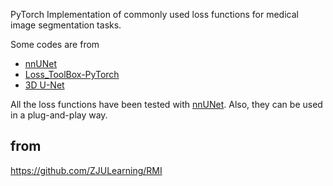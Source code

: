 PyTorch Implementation of commonly used loss functions for medical image segmentation tasks.

Some codes are from
- [nnUNet](https://github.com/MIC-DKFZ/nnUNet)
- [Loss_ToolBox-PyTorch](https://github.com/Hsuxu/Loss_ToolBox-PyTorch)
- [3D U-Net](https://github.com/wolny/pytorch-3dunet/blob/master/unet3d/losses.py)

All the loss functions have been tested with [nnUNet](https://github.com/MIC-DKFZ/nnUNet). Also, they can be used in a plug-and-play way.

## from
https://github.com/ZJULearning/RMI
